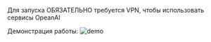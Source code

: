 Для запуска ОБЯЗАТЕЛЬНО требуется VPN, чтобы использовать сервисы OpeanAI

Демонстрация работы:
![demo](https://github.com/elvispresniy/xmashack2023/assets/129598369/f0975243-ebc5-4307-9d96-1fa17189ffc2)
